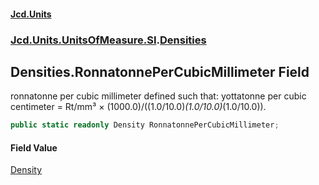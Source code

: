 #### [Jcd.Units](index 'index')
### [Jcd.Units.UnitsOfMeasure.SI](Jcd.Units.UnitsOfMeasure.SI 'Jcd.Units.UnitsOfMeasure.SI').[Densities](Densities 'Jcd.Units.UnitsOfMeasure.SI.Densities')

## Densities.RonnatonnePerCubicMillimeter Field

ronnatonne per cubic millimeter defined such that: yottatonne per cubic centimeter = Rt/mm³ ×
(1000.0)/((1.0/10.0)*(1.0/10.0)*(1.0/10.0)).

```csharp
public static readonly Density RonnatonnePerCubicMillimeter;
```

#### Field Value
[Density](Density 'Jcd.Units.UnitTypes.Density')
